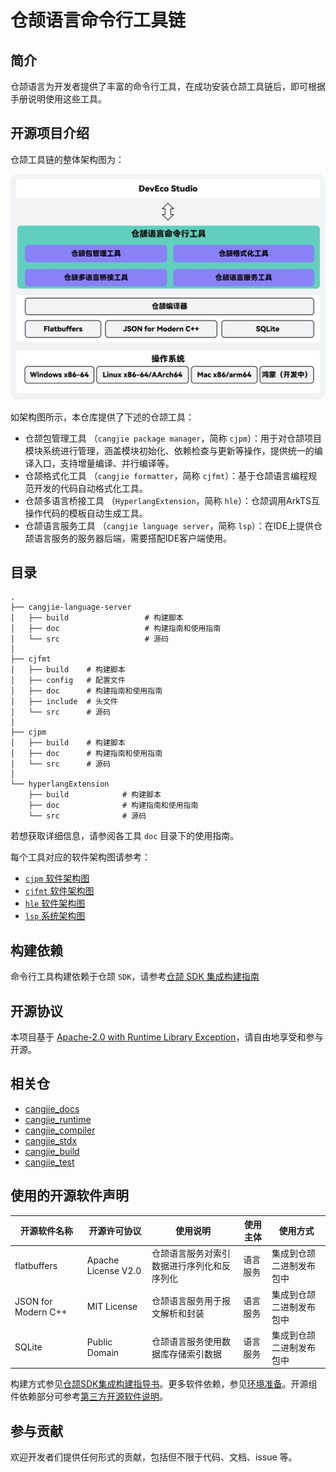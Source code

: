 # 仓颉语言命令行工具链

## 简介

仓颉语言为开发者提供了丰富的命令行工具，在成功安装仓颉工具链后，即可根据手册说明使用这些工具。

## 开源项目介绍

仓颉工具链的整体架构图为：

![仓颉工具链整体架构图](./figures/整体架构.jpg)

如架构图所示，本仓库提供了下述的仓颉工具：

- 仓颉包管理工具 （`cangjie package manager`，简称 `cjpm`）：用于对仓颉项目模块系统进行管理，涵盖模块初始化、依赖检查与更新等操作，提供统一的编译入口，支持增量编译、并行编译等。
- 仓颉格式化工具 （`cangjie formatter`，简称 `cjfmt`）：基于仓颉语言编程规范开发的代码自动格式化工具。
- 仓颉多语言桥接工具 （`HyperlangExtension`，简称 `hle`）：仓颉调用ArkTS互操作代码的模板自动生成工具。
- 仓颉语言服务工具 （`cangjie language server`，简称 `lsp`）：在IDE上提供仓颉语言服务的服务器后端，需要搭配IDE客户端使用。

## 目录

```
.
├── cangjie-language-server
│   ├── build                 # 构建脚本
│   ├── doc                   # 构建指南和使用指南
│   └── src                   # 源码
│ 
├── cjfmt
│   ├── build    # 构建脚本
│   ├── config   # 配置文件
│   ├── doc      # 构建指南和使用指南
│   ├── include  # 头文件
│   └── src      # 源码
│ 
├── cjpm
│   ├── build    # 构建脚本
│   ├── doc      # 构建指南和使用指南
│   └── src      # 源码
│ 
└── hyperlangExtension
    ├── build            # 构建脚本
    ├── doc              # 构建指南和使用指南
    └── src              # 源码
```

若想获取详细信息，请参阅各工具 `doc` 目录下的使用指南。

每个工具对应的软件架构图请参考：	

- [`cjpm` 软件架构图](./cjpm/doc/developer_guide.md#开源项目介绍)	
- [`cjfmt` 软件架构图](./cjfmt/doc/developer_guide.md#开源项目介绍)	
- [`hle` 软件架构图](./hyperlangExtension/doc/developer_guide.md#开源项目介绍)	
- [`lsp` 系统架构图](./cangjie-language-server/doc/developer_guide.md#开源项目介绍)

## 构建依赖

命令行工具构建依赖于仓颉 `SDK`，请参考[仓颉 SDK 集成构建指南](https://gitcode.com/Cangjie/cangjie_build/blob/dev/README_zh.md)

## 开源协议

本项目基于 [Apache-2.0 with Runtime Library Exception](./LICENSE)，请自由地享受和参与开源。

## 相关仓

- [cangjie_docs](https://gitcode.com/Cangjie/cangjie_docs/tree/main/docs/dev-guide)
- [cangjie_runtime](https://gitcode.com/openharmony-sig/third_party_cangjie_runtime)
- [cangjie_compiler](https://gitcode.com/openharmony-sig/third_party_cangjie_compiler)
- [cangjie_stdx](https://gitcode.com/openharmony-sig/third_party_cangjie_stdx)
- [cangjie_build](https://gitcode.com/Cangjie/cangjie_build)
- [cangjie_test](https://gitcode.com/Cangjie/cangjie_test)

## 使用的开源软件声明

| 开源软件名称               | 开源许可协议              | 使用说明                  | 使用主体 | 使用方式         |
|----------------------|---------------------|-----------------------|------|--------------|
| flatbuffers          | Apache License V2.0 | 仓颉语言服务对索引数据进行序列化和反序列化 | 语言服务 | 集成到仓颉二进制发布包中 |
| JSON for Modern C++  | MIT License         | 仓颉语言服务用于报文解析和封装       | 语言服务 | 集成到仓颉二进制发布包中 |
| SQLite               | Public Domain       | 仓颉语言服务使用数据库存储索引数据     | 语言服务 | 集成到仓颉二进制发布包中 |

构建方式参见[仓颉SDK集成构建指导书](https://gitcode.com/Cangjie/cangjie_build/blob/dev/README_zh.md)。更多软件依赖，参见[环境准备](https://gitcode.com/Cangjie/cangjie_build/blob/dev/docs/env_zh.md)。开源组件依赖部分可参考[第三方开源软件说明](./third_party/README.md)。

## 参与贡献

欢迎开发者们提供任何形式的贡献，包括但不限于代码、文档、issue 等。
